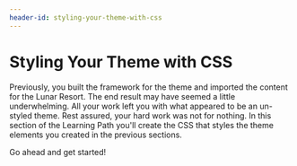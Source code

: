 ```yaml
---
header-id: styling-your-theme-with-css
---
```


# Styling Your Theme with CSS

Previously, you built the framework for the theme and imported the content for
the Lunar Resort. The end result may have seemed a little underwhelming. All
your work left you with what appeared to be an un-styled theme. Rest assured,
your hard work was not for nothing. In this section of the Learning Path you'll
create the CSS that styles the theme elements you created in the previous
sections.

Go ahead and get started!
